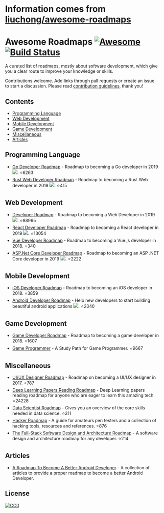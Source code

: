 # Information comes from [liuchong/awesome-roadmaps](https://github.com/liuchong/awesome-roadmaps)
# Awesome Roadmaps [![Awesome](https://awesome.re/badge.svg)](https://awesome.re) [![Build Status](https://travis-ci.org/liuchong/awesome-roadmaps.svg?branch=master)](https://travis-ci.org/liuchong/awesome-roadmaps)

A curated list of roadmaps, mostly about software development, which give you a clear route to improve your knowledge or skills.

Contributions welcome.
Add links through pull requests or create an issue to start a discussion.
Please read [contribution guidelines](contributing.md), thank you!

## Contents

- [Programming Language](#programming-language)
- [Web Development](#web-development)
- [Mobile Development](#mobile-development)
- [Game Development](#game-development)
- [Miscellaneous](#miscellaneous)
- [Articles](#articles)

## Programming Language
- [Go Developer Roadmap](https://github.com/Alikhll/golang-developer-roadmap) - Roadmap to becoming a Go developer in 2019 [<img src="https://img.shields.io/badge/Roadmap-2019-yellowgreen.svg">](https://github.com/Alikhll/golang-developer-roadmap). :star:6263
- [Rust Web Developer Roadmap](https://github.com/csharad/rust-web-developer-roadmap) - Roadmap to becoming a Rust Web developer in 2019 [<img src="https://img.shields.io/badge/Roadmap-2019-yellowgreen.svg">](https://github.com/csharad/rust-web-developer-roadmap). :star:415

## Web Development
- [Developer Roadmap](https://github.com/kamranahmedse/developer-roadmap) - Roadmap to becoming a Web Developer in 2019 [<img src="https://img.shields.io/badge/Roadmap-2019-yellowgreen.svg">](https://github.com/kamranahmedse/developer-roadmap#-introduction). :star:88965
- [React Developer Roadmap](https://github.com/adam-golab/react-developer-roadmap) - Roadmap to becoming a React developer in 2019 [<img src="https://img.shields.io/badge/Roadmap-2019-yellowgreen.svg">](https://github.com/adam-golab/react-developer-roadmap). :star:13054
- [Vue Developer Roadmap](https://github.com/flaviocopes/vue-developer-roadmap) - Roadmap to becoming a Vue.js developer in 2018. :star:340
- [ASP.Net Core Developer Roadmap](https://github.com/MoienTajik/AspNetCore-Developer-Roadmap) - Roadmap to becoming an ASP .NET Core developer in 2019 [<img src="https://img.shields.io/badge/Roadmap-2019-yellowgreen.svg">](https://github.com/MoienTajik/AspNetCore-Developer-Roadmap). :star:2222

## Mobile Development
- [iOS Developer Roadmap](https://github.com/BohdanOrlov/iOS-Developer-Roadmap) - Roadmap to becoming an iOS developer in 2018. :star:3859
- [Android Developer Roadmap](https://github.com/anacoimbrag/android-developer-roadmap) - Help new developers to start building beautiful android applications [<img src="https://img.shields.io/badge/Roadmap-2019-yellowgreen.svg">](https://github.com/anacoimbrag/android-developer-roadmap). :star:2040

## Game Development
- [Game Developer Roadmap](https://github.com/utilForever/game-developer-roadmap) - Roadmap to becoming a game developer in 2018. :star:1607
- [Game Programmer](https://github.com/miloyip/game-programmer) - A Study Path for Game Programmer. :star:9667

## Miscellaneous
- [UI/UX Designer Roadmap](https://github.com/togiberlin/ui-ux-designer-roadmap) - Roadmap on becoming a UI/UX designer in 2017. :star:787
- [Deep Learning Papers Reading Roadmap](https://github.com/floodsung/Deep-Learning-Papers-Reading-Roadmap) - Deep Learning papers reading roadmap for anyone who are eager to learn this amazing tech. :star:24228
- [Data Scientist Roadmap](https://github.com/hasbrain/data-science-roadmap) - Gives you an overview of the core skills needed in data science. :star:311
- [Hacker Roadmap](https://github.com/Sundowndev/hacker-roadmap) - A guide for amateurs pen testers and a collection of hacking tools, resources and references. :star:876
- [The Full-Stack Software Design and Architecture Roadmap](https://github.com/stemmlerjs/software-design-and-architecture-roadmap) - A software design and architecture roadmap for any developer. :star:214

## Articles
- [A Roadmap To Become A Better Android Developer](https://medium.com/mindorks/a-roadmap-to-become-a-better-android-developer-3038cf7f8c8d) - A collection of articles to provide a proper roadmap to become a better Android Developer.

## License

[![CC0](http://mirrors.creativecommons.org/presskit/buttons/88x31/svg/cc-zero.svg)](https://creativecommons.org/publicdomain/zero/1.0/)

